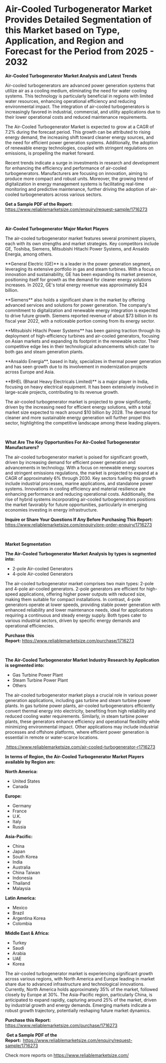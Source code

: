 <p><h1>Air-Cooled Turbogenerator Market Provides Detailed Segmentation of this Market based on Type, Application, and Region and Forecast for the Period from 2025 - 2032</h1></p><p><strong>Air-Cooled Turbogenerator Market Analysis and Latest Trends</strong></p>
<p><p>Air-cooled turbogenerators are advanced power generation systems that utilize air as a cooling medium, eliminating the need for water cooling systems. This technology is particularly beneficial in regions with limited water resources, enhancing operational efficiency and reducing environmental impact. The integration of air-cooled turbogenerators is increasingly favored in industrial, commercial, and utility applications due to their lower operational costs and reduced maintenance requirements.</p><p>The Air-Cooled Turbogenerator Market is expected to grow at a CAGR of 7.2% during the forecast period. This growth can be attributed to rising energy demand, the increasing shift toward cleaner energy sources, and the need for efficient power generation systems. Additionally, the adoption of renewable energy technologies, coupled with stringent regulations on emissions, is propelling the market forward.</p><p>Recent trends indicate a surge in investments in research and development for enhancing the efficiency and performance of air-cooled turbogenerators. Manufacturers are focusing on innovation, aiming to produce more compact and robust units. Moreover, the growing trend of digitalization in energy management systems is facilitating real-time monitoring and predictive maintenance, further driving the adoption of air-cooled turbogenerators across various sectors.</p></p>
<p><strong>Get a Sample PDF of the Report:&nbsp;</strong> <a href="https://www.reliablemarketsize.com/enquiry/request-sample/1716273?utm_campaign=3226&utm_medium=2&utm_source=Github&utm_content=ia&utm_term=28032025&utm_id=air-cooled-turbogenerator">https://www.reliablemarketsize.com/enquiry/request-sample/1716273</a></p>
<p>&nbsp;</p>
<p><strong>Air-Cooled Turbogenerator Major Market Players</strong></p>
<p><p>The air-cooled turbogenerator market features several prominent players, each with its own strengths and market strategies. Key competitors include GE, Toshiba, Siemens, Mitsubishi Hitachi Power Systems, and Ansaldo Energia, among others. </p><p>**General Electric (GE)** is a leader in the power generation segment, leveraging its extensive portfolio in gas and steam turbines. With a focus on innovation and sustainability, GE has been expanding its market presence, positioning itself for growth as the demand for cleaner energy solutions increases. In 2022, GE's total energy revenue was approximately $24 billion.</p><p>**Siemens** also holds a significant share in the market by offering advanced services and solutions for power generation. The company's commitment to digitalization and renewable energy integration is expected to drive future growth. Siemens reported revenue of about $73 billion in its fiscal year 2022, with a noticeable portion coming from its energy sector.</p><p>**Mitsubishi Hitachi Power Systems** has been gaining traction through its deployment of high-efficiency turbines and air-cooled generators, focusing on Asian markets and expanding its footprint in the renewable sector. Their competitive edge lies in their technological advancements which cater to both gas and steam generation plants.</p><p>**Ansaldo Energia**, based in Italy, specializes in thermal power generation and has seen growth due to its involvement in modernization projects across Europe and Asia. </p><p>**BHEL (Bharat Heavy Electricals Limited)** is a major player in India, focusing on heavy electrical equipment. It has been extensively involved in large-scale projects, contributing to its revenue growth.</p><p>The air-cooled turbogenerator market is projected to grow significantly, driven by the increasing need for efficient energy solutions, with a total market size expected to reach around $10 billion by 2028. The demand for cleaner and more sustainable energy generation will further propel this sector, highlighting the competitive landscape among these leading players.</p></p>
<p>&nbsp;</p>
<p><strong>What Are The Key Opportunities For Air-Cooled Turbogenerator Manufacturers?</strong></p>
<p><p>The air-cooled turbogenerator market is poised for significant growth, driven by increasing demand for efficient power generation and advancements in technology. With a focus on renewable energy sources and stringent emissions regulations, the market is projected to expand at a CAGR of approximately 6% through 2030. Key sectors fueling this growth include industrial processes, marine applications, and standalone power systems. Innovations in cooling efficiency and material resilience are enhancing performance and reducing operational costs. Additionally, the rise of hybrid systems incorporating air-cooled turbogenerators positions the market favorably for future opportunities, particularly in emerging economies investing in energy infrastructure.</p></p>
<p><strong>Inquire or Share Your Questions If Any Before Purchasing This Report:</strong> <a href="https://www.reliablemarketsize.com/enquiry/pre-order-enquiry/1716273?utm_campaign=3226&utm_medium=2&utm_source=Github&utm_content=ia&utm_term=28032025&utm_id=air-cooled-turbogenerator">https://www.reliablemarketsize.com/enquiry/pre-order-enquiry/1716273</a></p>
<p>&nbsp;</p>
<p><strong>Market Segmentation</strong></p>
<p><strong>The Air-Cooled Turbogenerator Market Analysis by types is segmented into:</strong></p>
<p><ul><li>2-pole Air-cooled Generators</li><li>4-pole Air-cooled Generators</li></ul></p>
<p><p>The air-cooled turbogenerator market comprises two main types: 2-pole and 4-pole air-cooled generators. 2-pole generators are efficient for high-speed applications, offering higher power outputs with reduced size, making them suitable for compact installations. In contrast, 4-pole generators operate at lower speeds, providing stable power generation with enhanced reliability and lower maintenance needs, ideal for applications requiring a continuous and steady energy supply. Both types cater to various industrial sectors, driven by specific energy demands and operational efficiencies.</p></p>
<p><strong>Purchase this Report:&nbsp;</strong><a href="https://www.reliablemarketsize.com/purchase/1716273?utm_campaign=3226&utm_medium=2&utm_source=Github&utm_content=ia&utm_term=28032025&utm_id=air-cooled-turbogenerator">https://www.reliablemarketsize.com/purchase/1716273</a></p>
<p>&nbsp;</p>
<p><strong>The Air-Cooled Turbogenerator Market Industry Research by Application is segmented into:</strong></p>
<p><ul><li>Gas Turbine Power Plant</li><li>Steam Turbine Power Plant</li><li>Others</li></ul></p>
<p><p>The air-cooled turbogenerator market plays a crucial role in various power generation applications, including gas turbine and steam turbine power plants. In gas turbine power plants, air-cooled turbogenerators efficiently convert thermal energy into electricity, benefiting from high reliability and reduced cooling water requirements. Similarly, in steam turbine power plants, these generators enhance efficiency and operational flexibility while minimizing environmental impact. Other applications may include industrial processes and offshore platforms, where efficient power generation is essential in remote or water-scarce locations.</p></p>
<p><a href="https://www.reliablemarketsize.com/air-cooled-turbogenerator-r1716273?utm_campaign=3226&utm_medium=2&utm_source=Github&utm_content=ia&utm_term=28032025&utm_id=air-cooled-turbogenerator">&nbsp;https://www.reliablemarketsize.com/air-cooled-turbogenerator-r1716273</a></p>
<p><strong>In terms of Region, the Air-Cooled Turbogenerator Market Players available by Region are:</strong></p>
<p>
    <p> <strong> North America: </strong>
        <ul>
            <li>United States</li>
            <li>Canada</li>
        </ul>
        </p> 
    <p> <strong> Europe: </strong>
        <ul>
            <li>Germany</li>
            <li>France</li>
            <li>U.K.</li>
            <li>Italy</li>
            <li>Russia</li>
        </ul>
        </p> 
    <p> <strong> Asia-Pacific: </strong>
        <ul>
            <li>China</li>
            <li>Japan</li>
            <li>South Korea</li>
            <li>India</li>
            <li>Australia</li>
            <li>China Taiwan</li>
            <li>Indonesia</li>
            <li>Thailand</li>
            <li>Malaysia</li>
        </ul>
        </p> 
    <p> <strong> Latin America: </strong>
        <ul>
            <li>Mexico</li>
            <li>Brazil</li>
            <li>Argentina Korea</li>
            <li>Colombia</li>
        </ul>
        </p> 
    <p> <strong> Middle East & Africa: </strong>
        <ul>
            <li>Turkey</li>
            <li>Saudi</li>
            <li>Arabia</li>
            <li>UAE</li>
            <li>Korea</li>
        </ul>
    </p>
    </p>
<p><p>The air-cooled turbogenerator market is experiencing significant growth across various regions, with North America and Europe leading in market share due to advanced infrastructure and technological innovations. Currently, North America holds approximately 35% of the market, followed closely by Europe at 30%. The Asia-Pacific region, particularly China, is anticipated to expand rapidly, capturing around 25% of the market, driven by industrial growth and energy demands. Emerging markets indicate a robust growth trajectory, potentially reshaping future market dynamics.</p></p>
<p><strong>Purchase this Report: </strong><a href="https://www.reliablemarketsize.com/purchase/1716273?utm_campaign=3226&utm_medium=2&utm_source=Github&utm_content=ia&utm_term=28032025&utm_id=air-cooled-turbogenerator">https://www.reliablemarketsize.com/purchase/1716273</a></p>
<p>&nbsp;<strong>Get a Sample PDF of the Report:&nbsp;&nbsp;</strong><a href="https://www.reliablemarketsize.com/enquiry/request-sample/1716273?utm_campaign=3226&utm_medium=2&utm_source=Github&utm_content=ia&utm_term=28032025&utm_id=air-cooled-turbogenerator">https://www.reliablemarketsize.com/enquiry/request-sample/1716273</a></p>
<p><strong></strong></p>
<p>Check more reports on <a href="https://www.reliablemarketsize.com/?utm_campaign=3226&utm_medium=2&utm_source=Github&utm_content=ia&utm_term=28032025&utm_id=air-cooled-turbogenerator">https://www.reliablemarketsize.com/</a></p>